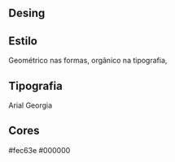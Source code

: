 ## Desing

## Estilo
Geométrico nas formas, orgânico na tipografia,

## Tipografia
Arial
Georgia

## Cores
#fec63e
#000000